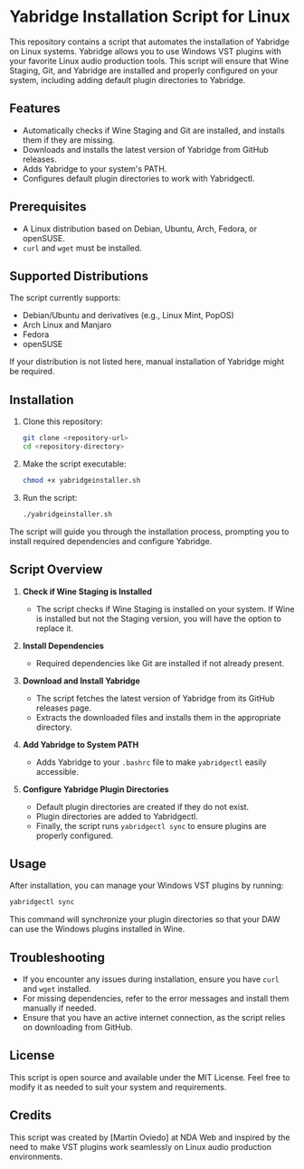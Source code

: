 # Yabridge Installation Script for Linux

This repository contains a script that automates the installation of Yabridge on Linux systems. Yabridge allows you to use Windows VST plugins with your favorite Linux audio production tools. This script will ensure that Wine Staging, Git, and Yabridge are installed and properly configured on your system, including adding default plugin directories to Yabridge.

## Features
- Automatically checks if Wine Staging and Git are installed, and installs them if they are missing.
- Downloads and installs the latest version of Yabridge from GitHub releases.
- Adds Yabridge to your system's PATH.
- Configures default plugin directories to work with Yabridgectl.

## Prerequisites
- A Linux distribution based on Debian, Ubuntu, Arch, Fedora, or openSUSE.
- `curl` and `wget` must be installed.

## Supported Distributions
The script currently supports:
- Debian/Ubuntu and derivatives (e.g., Linux Mint, PopOS)
- Arch Linux and Manjaro
- Fedora
- openSUSE

If your distribution is not listed here, manual installation of Yabridge might be required.

## Installation

1. Clone this repository:
    ```sh
    git clone <repository-url>
    cd <repository-directory>
    ```

2. Make the script executable:
    ```sh
    chmod +x yabridgeinstaller.sh
    ```

3. Run the script:
    ```sh
    ./yabridgeinstaller.sh
    ```

The script will guide you through the installation process, prompting you to install required dependencies and configure Yabridge.

## Script Overview

1. **Check if Wine Staging is Installed**
   - The script checks if Wine Staging is installed on your system. If Wine is installed but not the Staging version, you will have the option to replace it.

2. **Install Dependencies**
   - Required dependencies like Git are installed if not already present.

3. **Download and Install Yabridge**
   - The script fetches the latest version of Yabridge from its GitHub releases page.
   - Extracts the downloaded files and installs them in the appropriate directory.

4. **Add Yabridge to System PATH**
   - Adds Yabridge to your `.bashrc` file to make `yabridgectl` easily accessible.

5. **Configure Yabridge Plugin Directories**
   - Default plugin directories are created if they do not exist.
   - Plugin directories are added to Yabridgectl.
   - Finally, the script runs `yabridgectl sync` to ensure plugins are properly configured.

## Usage
After installation, you can manage your Windows VST plugins by running:
```sh
yabridgectl sync
```

This command will synchronize your plugin directories so that your DAW can use the Windows plugins installed in Wine.

## Troubleshooting
- If you encounter any issues during installation, ensure you have `curl` and `wget` installed.
- For missing dependencies, refer to the error messages and install them manually if needed.
- Ensure that you have an active internet connection, as the script relies on downloading from GitHub.

## License
This script is open source and available under the MIT License. Feel free to modify it as needed to suit your system and requirements.

## Credits
This script was created by [Martín Oviedo] at NDA Web and inspired by the need to make VST plugins work seamlessly on Linux audio production environments.

